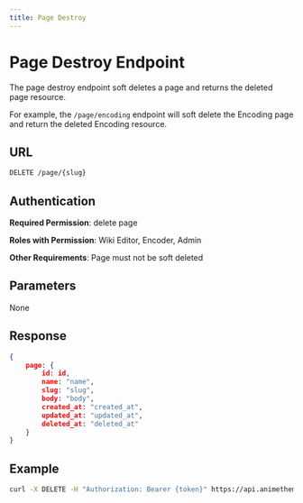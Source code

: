 ```yaml
---
title: Page Destroy
---
```


# Page Destroy Endpoint

The page destroy endpoint soft deletes a page and returns the deleted page resource.

For example, the `/page/encoding` endpoint will soft delete the Encoding page and return the deleted Encoding resource.

## URL

```sh
DELETE /page/{slug}
```

## Authentication

**Required Permission**: delete page

**Roles with Permission**: Wiki Editor, Encoder, Admin

**Other Requirements**: Page must not be soft deleted

## Parameters

None

## Response

```json
{
    page: {
        id: id,
        name: "name",
        slug: "slug",
        body: "body",
        created_at: "created_at",
        updated_at: "updated_at",
        deleted_at: "deleted_at"
    }
}
```

## Example

```bash
curl -X DELETE -H "Authorization: Bearer {token}" https://api.animethemes.moe/page/encoding
```
